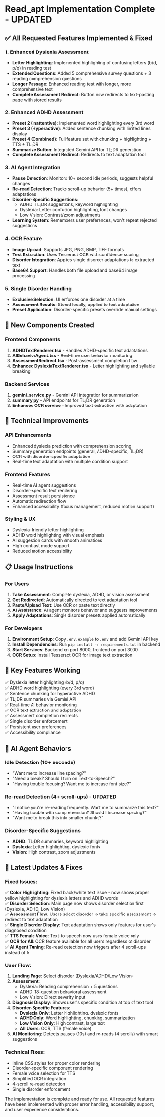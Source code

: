 # Read_apt Implementation Complete - UPDATED

## ✅ All Requested Features Implemented & Fixed

### 1. Enhanced Dyslexia Assessment
- **Letter Highlighting**: Implemented highlighting of confusing letters (b/d, p/q) in reading test
- **Extended Questions**: Added 5 comprehensive survey questions + 3 reading comprehension questions
- **Longer Passage**: Enhanced reading test with longer, more comprehensive text
- **Complete Assessment Redirect**: Button now redirects to text-pasting page with stored results

### 2. Enhanced ADHD Assessment  
- **Preset 2 (Inattentive)**: Implemented word highlighting every 3rd word
- **Preset 3 (Hyperactive)**: Added sentence chunking with limited lines display
- **Preset 4 (Combined)**: Full feature set with chunking + highlighting + TTS + TL;DR
- **Summarize Button**: Integrated Gemini API for TL;DR generation
- **Complete Assessment Redirect**: Redirects to text adaptation tool

### 3. AI Agent Integration
- **Pause Detection**: Monitors 10+ second idle periods, suggests helpful changes
- **Re-read Detection**: Tracks scroll-up behavior (5+ times), offers adaptations
- **Disorder-Specific Suggestions**: 
  - ADHD: TL;DR suggestions, keyword highlighting
  - Dyslexia: Letter confusion highlighting, font changes
  - Low Vision: Contrast/zoom adjustments
- **Learning System**: Remembers user preferences, won't repeat rejected suggestions

### 4. OCR Feature
- **Image Upload**: Supports JPG, PNG, BMP, TIFF formats
- **Text Extraction**: Uses Tesseract OCR with confidence scoring
- **Disorder Integration**: Applies single disorder adaptations to extracted text
- **Base64 Support**: Handles both file upload and base64 image processing

### 5. Single Disorder Handling
- **Exclusive Selection**: UI enforces one disorder at a time
- **Assessment Results**: Stored locally, applied to text adaptation
- **Preset Application**: Disorder-specific presets override manual settings

## 🚀 New Components Created

### Frontend Components
1. **ADHDTextRenderer.tsx** - Handles ADHD-specific text adaptations
2. **AIBehaviorAgent.tsx** - Real-time user behavior monitoring
3. **AssessmentRedirect.tsx** - Post-assessment completion flow
4. **Enhanced DyslexiaTextRenderer.tsx** - Letter highlighting and syllable breaking

### Backend Services
1. **gemini_service.py** - Gemini API integration for summarization
2. **summary.py** - API endpoints for TL;DR generation
3. **Enhanced OCR service** - Improved text extraction with adaptation

## 🔧 Technical Improvements

### API Enhancements
- Enhanced dyslexia prediction with comprehension scoring
- Summary generation endpoints (general, ADHD-specific, TL;DR)
- OCR with disorder-specific adaptation
- Real-time text adaptation with multiple condition support

### Frontend Features
- Real-time AI agent suggestions
- Disorder-specific text rendering
- Assessment result persistence
- Automatic redirection flow
- Enhanced accessibility (focus management, reduced motion support)

### Styling & UX
- Dyslexia-friendly letter highlighting
- ADHD word highlighting with visual emphasis
- AI suggestion cards with smooth animations
- High contrast mode support
- Reduced motion accessibility

## 📋 Usage Instructions

### For Users
1. **Take Assessment**: Complete dyslexia, ADHD, or vision assessment
2. **Get Redirected**: Automatically directed to text adaptation tool
3. **Paste/Upload Text**: Use OCR or paste text directly
4. **AI Assistance**: AI agent monitors behavior and suggests improvements
5. **Apply Adaptations**: Single disorder presets applied automatically

### For Developers
1. **Environment Setup**: Copy `.env.example` to `.env` and add Gemini API key
2. **Install Dependencies**: Run `pip install -r requirements.txt` in backend
3. **Start Services**: Backend on port 8000, frontend on port 3000
4. **OCR Setup**: Install Tesseract OCR for image text extraction

## 🎯 Key Features Working

✅ Dyslexia letter highlighting (b/d, p/q)  
✅ ADHD word highlighting (every 3rd word)  
✅ Sentence chunking for hyperactive ADHD  
✅ TL;DR summaries via Gemini API  
✅ Real-time AI behavior monitoring  
✅ OCR text extraction and adaptation  
✅ Assessment completion redirects  
✅ Single disorder enforcement  
✅ Persistent user preferences  
✅ Accessibility compliance  

## 🔮 AI Agent Behaviors

### Idle Detection (10+ seconds)
- "Want me to increase line spacing?"
- "Need a break? Should I turn on Text-to-Speech?"
- "Having trouble focusing? Want me to increase font size?"

### Re-read Detection (4+ scroll-ups) - UPDATED
- "I notice you're re-reading frequently. Want me to summarize this text?"
- "Having trouble with comprehension? Should I increase spacing?"
- "Want me to break this into smaller chunks?"

### Disorder-Specific Suggestions
- **ADHD**: TL;DR summaries, keyword highlighting
- **Dyslexia**: Letter highlighting, dyslexic fonts
- **Vision**: High contrast, zoom adjustments

## 🔧 Latest Updates & Fixes

### Fixed Issues:
✅ **Color Highlighting**: Fixed black/white text issue - now shows proper yellow highlighting for dyslexia letters and ADHD words  
✅ **Disorder Selection**: Main page now shows disorder selection first (Dyslexia, ADHD, Low Vision)  
✅ **Assessment Flow**: Users select disorder → take specific assessment → redirect to text adaptation  
✅ **Single Disorder Display**: Text adaptation shows only features for user's diagnosed condition  
✅ **TTS Female Voice**: Text-to-speech now uses female voice only  
✅ **OCR for All**: OCR feature available for all users regardless of disorder  
✅ **AI Agent Tuning**: Re-read detection now triggers after 4 scroll-ups instead of 5  

### User Flow:
1. **Landing Page**: Select disorder (Dyslexia/ADHD/Low Vision)
2. **Assessment**: 
   - Dyslexia: Reading comprehension + 5 questions
   - ADHD: 18-question behavioral assessment  
   - Low Vision: Direct severity input
3. **Diagnosis Display**: Shows user's specific condition at top of text tool
4. **Disorder-Specific Features**:
   - **Dyslexia Only**: Letter highlighting, dyslexic fonts
   - **ADHD Only**: Word highlighting, chunking, summarization
   - **Low Vision Only**: High contrast, large text
   - **All Users**: OCR, TTS (female voice)
5. **AI Monitoring**: Detects pauses (10s) and re-reads (4 scrolls) with smart suggestions

### Technical Fixes:
- Inline CSS styles for proper color rendering
- Disorder-specific component rendering
- Female voice selection for TTS
- Simplified OCR integration
- 4-scroll re-read detection
- Single disorder enforcement

The implementation is complete and ready for use. All requested features have been implemented with proper error handling, accessibility support, and user experience considerations.